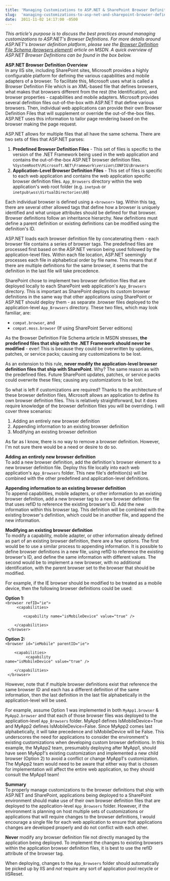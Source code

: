 ```yaml
---
title: 'Managing Customizations to ASP.NET & SharePoint Browser Definitions'
slug:  'managing-customizations-to-asp-net-and-sharepoint-browser-definitions'
date:  2011-11-02 14:17:00 -0500
---
```


*This article's purpose is to discuss the best practices around managing customizations to ASP.NET's Browser Definitions. For more details around ASP.NET's browser definition platform, please see the [Browser Definition File Schema (browsers element)](http://msdn.microsoft.com/en-us/library/ms228122.aspx) article on MSDN. A quick overview of ASP.NET Browser Definitions can be found in the box below.*

<div class="box">
	<p><b>ASP.NET Browser Definition Overview</b><br />
	In any IIS site, including SharePoint sites, Microsoft provides a highly configurable platform for defining the various capabilities and mobile adapters of a browser. To facilitate this, Microsoft uses what is called a Browser Definition File which is an XML-based file that defines browsers, what makes that browsers different from the rest (the Identification), and browser properties - capabilities and mobile adapters. Microsoft provides several definition files out-of-the-box with ASP.NET that define various browsers. Then, individual web applications can provide their own Browser Definition Files that will supplement or override the out-of-the-box files. ASP.NET uses this information to tailor page rendering based on the browser making the page request.</p>
	<p>
		ASP.NET allows for multiple files that all have the same schema. There are two sets of files that ASP.NET parses:
		<ol>
			<li><b>Predefined Browser Definition Files</b> - This set of files is specific to the version of the .NET Framework being used in the web application and contains the out-of-the-box ASP.NET browser definition files. <code>%SystemRoot%\Microsoft.NET\Framework\<i>version</i>\CONFIG\Browsers</code></li>
			<li><b>Application-Level Browser Definition Files</b> - This set of files is specific to each web application and contains the web application specific browser definition files. <code>App_Browsers</code> directory within the web application's web root folder (e.g. <code>inetpub</code> or <code>inetpub\wss\VirtualDirectories\80</code>)</li>
		</ol>
	</p>
	<p>Each individual browser is defined using a <code>&lt;browser&gt;</code> tag. Within this tag, there are several other allowed tags that define how a browser is uniquely identified and what unique attributes should be defined for that browser. Browser definitions follow an inheritance hierarchy. New definitions must define a parent definition or existing definitions can be modified using the definition's ID.</p>
	<p>ASP.NET loads each browser definition file by concatenating them - each browser file contains a series of browser tags. The predefined files are processed first based on the ASP.NET version being used followed by the application-level files. Within each file location, ASP.NET seemingly processes each file in alphabetical order by file name. This means that if there are multiple definitions for the same browser, it seems that the definition in the last file will take precedence.</p>
</div>

SharePoint chose to implement two browser definition files that are deployed locally to each SharePoint web application's `App_Browsers` directory. This is important as SharePoint deploys its custom browser definitions in the same way that other applications using SharePoint or ASP.NET should deploy them - as separate .browser files deployed to the application-level `App_Browsers` directory. These two files, which may look familiar, are:
- `compat.browser`, and
- `compat.moss.browser` (If using SharePoint Server editions)

As the Browser Definition File Schema article in MSDN stresses, **the predefined files that ship with the .NET Framework should never be modified** - ever! This is because they could be overwritten by updates, patches, or service packs; causing any customizations to be lost.

As an extension to this rule, **never modify the application-level browser definition files that ship with SharePoint**. Why? The same reason as with the predefined files. Future SharePoint updates, patches, or service packs could overwrite these files; causing any customizations to be lost.

So what is left if customizations are required? Thanks to the architecture of these browser definition files, Microsoft allows an application to define its own browser 
definition files. This is relatively straightforward, but it does require knowledge of the browser definition files you will be overriding. I will cover three scenarios:

1. Adding an entirely new browser definition
2. Appending information to an existing browser definition
3. Modifying an existing browser definition

As far as I know, there is no way to remove a browser definition. However, I'm not sure there would be a need or desire to do so.

**Adding an entirely new browser definition**  
To add a new browser definition, add the definition's browser element to a new browser definition file. Deploy this file locally into each web application's `App_Browsers` folder. This new file's definition(s) will be combined with the other predefined and application-level definitions.

**Appending information to an existing browser definition**  
To append capabilities, mobile adapters, or other information to an existing browser definition, add a new browser tag to a new browser definition file that uses refID to reference the existing browser's ID. Add the new information within this browser tag. This definition will be combined with the existing browser's definition, which could be in another file, and append the new information.

**Modifying an existing browser definition**  
To modify a capability, mobile adapter, or other information already defined as part of an existing browser definition, there are a few options. The first would be to use a similar process to appending information. It is possible to define browser definitions in a new file, using refID to reference the existing browser's ID, and define the same information with different values. The second would be to implement a new browser, with no additional identification, with the parent browser set to the browser that should be modified.

For example, if the IE browser should be modified to be treated as a mobile device, then the following browser definitions could be used:

**Option 1:**  
<code>&lt;browser refID="ie"&gt;<br />
&nbsp;&nbsp;&nbsp;&nbsp;&lt;capabilities&gt;<br />
&nbsp;&nbsp;&nbsp;&nbsp;&nbsp;&nbsp;&nbsp;&nbsp;&lt;capability name="isMobileDevice" value="true" /&gt;<br />
&nbsp;&nbsp;&nbsp;&nbsp;&lt;/capabilities&gt;<br />
&lt;/browser&gt;</code>

**Option 2:**  
<code>&lt;browser id="ieMobile" parentID="ie"&gt;<br />
&nbsp;&nbsp;&nbsp;&nbsp;&lt;capabilities&gt;<br />
&nbsp;&nbsp;&nbsp;&nbsp;&nbsp;&nbsp;&nbsp;&nbsp;&lt;capability name="isMobileDevice" value="true" /&gt;<br />
&nbsp;&nbsp;&nbsp;&nbsp;&lt;/capabilities&gt;<br />
&lt;/browser&gt;</code>

However, note that if multiple browser definitions exist that reference the same browser ID and each has a different definition of the same information, then the last definition in the last file alphabetically in the application-level will be used.

For example, assume Option 1 was implemented in both `MyApp1.browser` & `MyApp2.browser` and that each of those browser files was deployed to the application-level `App_Browsers` folder. MyApp1 defines IsMobileDevice=True and MyApp2 defines IsMobileDevice=False. Since MyApp2 comes last alphabetically, it will take precedence and IsMobileDevice will be False. This underscores the need for applications to consider the environment's existing customizations when developing custom browser definitions. In this example, the MyApp2 team, presumably deploying after MyApp1, should have seen MyApp1's existing customization and implemented a new child browser (Option 2) to avoid a conflict or change MyApp1's customization. The MyApp2 team would need to be aware that either way that is chosen for implementation will affect the entire web application, so they should consult the MyApp1 team!

**Summary**  
To properly manage customizations to the browser definitions that ship with ASP.NET and SharePoint, applications being deployed to a SharePoint environment should make use of their own browser definition files that are deployed to the application-level `App_Browsers` folder. However, if the environment is planning on host multiple sets of customizations or applications that will require changes to the browser definitions, I would encourage a single file for each web application to ensure that applications changes are developed properly and do not conflict with each other.

**Never** modify any browser definition file not directly managed by the application being deployed. To implement the changes to existing browsers within the application browser definition files, it is best to use the refID attribute of the browser tag.

When deploying, changes to the `App_Browsers` folder should automatically be picked up by IIS and *not* require any sort of application pool recycle or IISReset.
